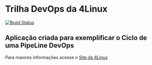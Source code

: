 # Trilha DevOps da 4Linux

<!-- Altere a Flag abaixo com sua URL do Travis -->
[![Build Status](https://travis-ci.org/felipe-basina/DevOpsLab-HelloWorld.svg?branch=master)](https://travis-ci.org/felipe-basina/DevOpsLab-HelloWorld)

## Aplicação criada para exemplificar o Ciclo de uma PipeLine DevOps


Para maiores informações acesse o [Site da 4Linux](https://www.4linux.com.br/cursos/devops)
